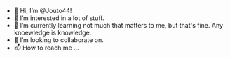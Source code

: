 - 👋 Hi, I’m @Jouto44!
- 👀 I’m interested in a lot of stuff. 
- 🌱 I’m currently learning not much that matters to me, but that's fine. Any knoewledge is knowledge.
- 💞️ I’m looking to collaborate on.
- 📫 How to reach me ...

<!---
Jouto44/Jouto44 is a ✨ special ✨ repository because its `README.md` (this file) appears on your GitHub profile.
You can click the Preview link to take a look at your changes.
--->
